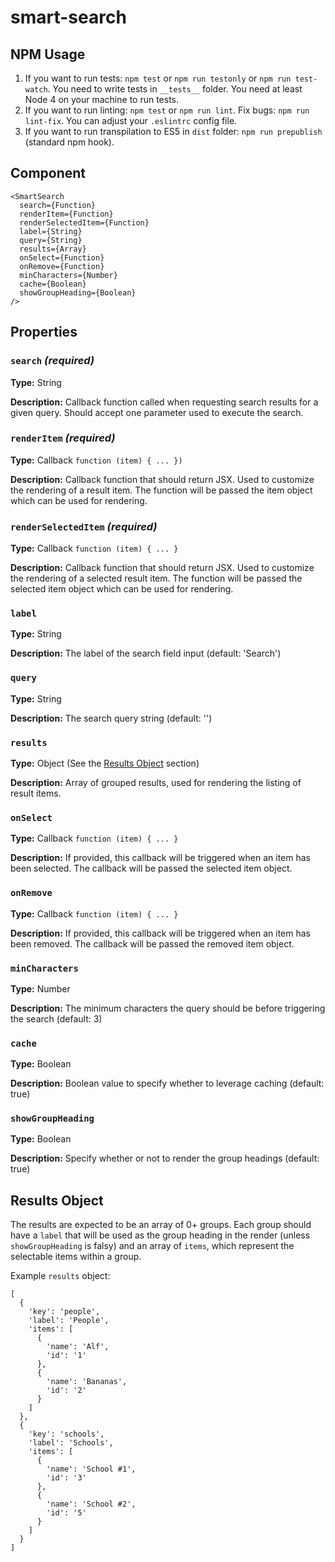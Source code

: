 # smart-search

## NPM Usage

1. If you want to run tests: `npm test` or `npm run testonly` or `npm run test-watch`. You need to write tests in `__tests__` folder. You need at least Node 4 on your machine to run tests.
2. If you want to run linting: `npm test` or `npm run lint`. Fix bugs: `npm run lint-fix`. You can adjust your `.eslintrc` config file.
3. If you want to run transpilation to ES5 in `dist` folder: `npm run prepublish` (standard npm hook).

## Component

```
<SmartSearch
  search={Function}
  renderItem={Function}
  renderSelectedItem={Function}
  label={String}
  query={String}
  results={Array}
  onSelect={Function}
  onRemove={Function}
  minCharacters={Number}
  cache={Boolean}
  showGroupHeading={Boolean}
/>
```

## Properties
### `search` *(required)*
**Type:** String

**Description:** Callback function called when requesting search results for a given query. Should accept one parameter used to execute the search.

### `renderItem` *(required)*
**Type:** Callback `function (item) { ... })`

**Description:** Callback function that should return JSX. Used to customize the rendering of a result item. The function will be passed the item object which can be used for rendering.

### `renderSelectedItem` *(required)*
**Type:** Callback `function (item) { ... }`

**Description:** Callback function that should return JSX. Used to customize the rendering of a selected result item. The function will be passed the selected item object which can be used for rendering.

### `label`
**Type:** String

**Description:** The label of the search field input (default: 'Search')

### `query`
**Type:** String

**Description:** The search query string (default: '')

### `results`
**Type:** Object (See the [Results Object](#results-object) section)

**Description:** Array of grouped results, used for rendering the listing of result items.

### `onSelect`
**Type:** Callback `function (item) { ... }`

**Description:** If provided, this callback will be triggered when an item has been selected. The callback will be passed the selected item object.

### `onRemove`
**Type:** Callback `function (item) { ... }`

**Description:** If provided, this callback will be triggered when an item has been removed. The callback will be passed the removed item object.

### `minCharacters`
**Type:** Number

**Description:** The minimum characters the query should be before triggering the search (default: 3)

### `cache`
**Type:** Boolean

**Description:** Boolean value to specify whether to leverage caching (default: true)

### `showGroupHeading`
**Type:** Boolean

**Description:** Specify whether or not to render the group headings (default: true)

## Results Object
The results are expected to be an array of 0+ groups. Each group should have a `label` that will be used as the group heading in the render (unless `showGroupHeading` is falsy) and an array of `items`, which represent the selectable items within a group.

Example `results` object:
```
[
  {
    'key': 'people',
    'label': 'People',
    'items': [
      {
        'name': 'Alf',
        'id': '1'
      },
      {
        'name': 'Bananas',
        'id': '2'
      }
    ]
  },
  {
    'key': 'schools',
    'label': 'Schools',
    'items': [
      {
        'name': 'School #1',
        'id': '3'
      },
      {
        'name': 'School #2',
        'id': '5'
      }
    ]
  }
]
```

